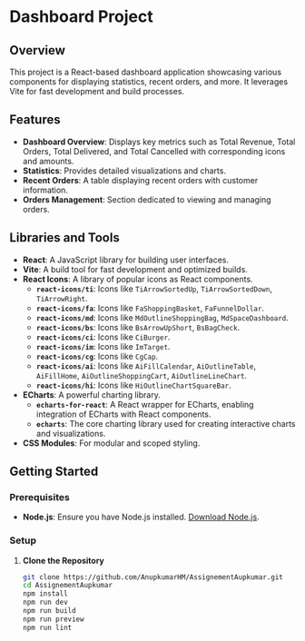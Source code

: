 # Dashboard Project

## Overview

This project is a React-based dashboard application showcasing various components for displaying statistics, recent orders, and more. It leverages Vite for fast development and build processes.

## Features

- **Dashboard Overview**: Displays key metrics such as Total Revenue, Total Orders, Total Delivered, and Total Cancelled with corresponding icons and amounts.
- **Statistics**: Provides detailed visualizations and charts.
- **Recent Orders**: A table displaying recent orders with customer information.
- **Orders Management**: Section dedicated to viewing and managing orders.

## Libraries and Tools

- **React**: A JavaScript library for building user interfaces.
- **Vite**: A build tool for fast development and optimized builds.
- **React Icons**: A library of popular icons as React components.
  - **`react-icons/ti`**: Icons like `TiArrowSortedUp`, `TiArrowSortedDown`, `TiArrowRight`.
  - **`react-icons/fa`**: Icons like `FaShoppingBasket`, `FaFunnelDollar`.
  - **`react-icons/md`**: Icons like `MdOutlineShoppingBag`, `MdSpaceDashboard`.
  - **`react-icons/bs`**: Icons like `BsArrowUpShort`, `BsBagCheck`.
  - **`react-icons/ci`**: Icons like `CiBurger`.
  - **`react-icons/im`**: Icons like `ImTarget`.
  - **`react-icons/cg`**: Icons like `CgCap`.
  - **`react-icons/ai`**: Icons like `AiFillCalendar`, `AiOutlineTable`, `AiFillHome`, `AiOutlineShoppingCart`, `AiOutlineLineChart`.
  - **`react-icons/hi`**: Icons like `HiOutlineChartSquareBar`.
- **ECharts**: A powerful charting library.
  - **`echarts-for-react`**: A React wrapper for ECharts, enabling integration of ECharts with React components.
  - **`echarts`**: The core charting library used for creating interactive charts and visualizations.
- **CSS Modules**: For modular and scoped styling.

## Getting Started

### Prerequisites

- **Node.js**: Ensure you have Node.js installed. [Download Node.js](https://nodejs.org/).

### Setup

1. **Clone the Repository**

   ```bash
   git clone https://github.com/AnupkumarHM/AssignementAupkumar.git
   cd AssignementAupkumar
   npm install
   npm run dev
   npm run build
   npm run preview
   npm run lint


